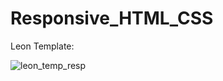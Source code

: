 # Responsive_HTML_CSS

Leon Template: 

![leon_temp_resp](https://user-images.githubusercontent.com/71342991/218876688-cf12c9e5-01d1-479d-8435-00d2d119cce1.png)
